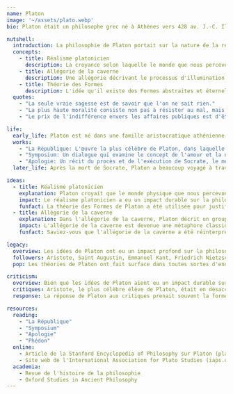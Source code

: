 ```yaml
---
name: Platon
image: '~/assets/plato.webp'
bio: Platon était un philosophe grec né à Athènes vers 428 av. J.-C. Il fut l'élève de Socrate et l'une des figures les plus importantes de la philosophie occidentale. Les idées de Platon ont eu un impact profond sur la politique, l'éthique, la métaphysique et l'épistémologie.

nutshell:
  introduction: La philosophie de Platon portait sur la nature de la réalité, de la connaissance et de la société idéale. Il croyait en l'existence d'une sphère supérieure de Formes ou d'Idées abstraites, qui sont les essences vraies et éternelles des choses.
  concepts:
    - title: Réalisme platonicien
      description: La croyance selon laquelle le monde que nous percevons à travers nos sens n'est qu'une imitation du véritable monde éternel des Formes.
    - title: Allégorie de la caverne
      description: Une allégorie décrivant le processus d'illumination, où le prisonnier est libéré de la caverne et parvient à comprendre la vraie nature de la réalité.
    - title: Théorie des Formes
      description: L'idée qu'il existe des Formes abstraites et éternelles qui servent de réalité ultime sous-jacente au monde physique.
  quotes:
    - "La seule vraie sagesse est de savoir que l'on ne sait rien."
    - "La plus haute moralité consiste non pas à résister au mal, mais à vaincre le mal par le bien."
    - "Le prix de l'indifférence envers les affaires publiques est d'être gouverné par des hommes mauvais."

life:
  early_life: Platon est né dans une famille aristocratique athénienne. Son père, Ariston, aurait descendu des premiers rois d'Athènes. Platon a grandi à l'époque de Périclès, une période de grande prospérité politique et culturelle à Athènes.
  works:
    - "La République: L'œuvre la plus célèbre de Platon, dans laquelle il explore la nature de la justice et de la société idéale."
    - "Symposium: Un dialogue qui examine le concept de l'amour et la nature de la beauté."
    - "Apologie: Un récit du procès et de l'exécution de Socrate, le mentor de Platon."
  later_life: Après la mort de Socrate, Platon a beaucoup voyagé à travers la Méditerranée, y compris des visites en Égypte et en Italie. Il est finalement revenu à Athènes, où il a fondé l'Académie, l'une des premières institutions d'enseignement supérieur au monde occidental.

ideas:
  - title: Réalisme platonicien
    explanation: Platon croyait que le monde physique que nous percevons à travers nos sens n'était qu'une imitation du véritable monde éternel des Formes. Cela signifie que tout ce que nous voyons, entendons, touchons, goûtons et sentons n'est qu'une copie d'une forme abstraite parfaite. Par exemple, il existe une Forme de Beauté, une Forme de Bonté, une Forme de Justice, et ainsi de suite.
    impact: Le réalisme platonicien a eu un impact durable sur la philosophie occidentale, influençant des penseurs tels qu'Aristote et Saint Augustin. Il a également posé les bases du développement de la théologie chrétienne et de la notion d'un créateur divin.
    funfact: La théorie des Formes de Platon a été utilisée pour justifier toutes sortes d'idées étranges, comme l'idée qu'il existe quelque part une forme parfaite et éternelle de pizza !
  - title: Allégorie de la caverne
    explanation: Dans l'allégorie de la caverne, Platon décrit un groupe de prisonniers ayant passé toute leur vie enchaînés à l'intérieur d'une sombre caverne, incapables de voir autre chose que des ombres projetées sur le mur devant eux. L'un des prisonniers parvient à s'échapper et découvre le monde extérieur pour la première fois, réalisant que les ombres n'étaient que des imitations de la vraie réalité.
    impact: L'allégorie de la caverne est devenue une métaphore classique pour le voyage vers l'illumination et la quête de connaissance. Elle a inspiré d'innombrables artistes, écrivains et philosophes tout au long de l'histoire.
    funfact: Saviez-vous que l'allégorie de la caverne a été réinterprétée de nombreuses manières différentes ? Certains la voient comme un symbole d'éveil spirituel, tandis que d'autres l'interprètent comme un commentaire sur les dangers de la dépendance à la technologie !

legacy:
  overview: Les idées de Platon ont eu un impact profond sur la philosophie occidentale, façonnant notre façon de penser l'éthique, la politique et la métaphysique. Ses théories continuent d'être étudiées et débattues par les chercheurs d'aujourd'hui.
  followers: Aristote, Saint Augustin, Emmanuel Kant, Friedrich Nietzsche et Martin Heidegger ne sont que quelques-uns des nombreux philosophes qui ont été influencés par les idées de Platon.
  pop: Les théories de Platon ont fait surface dans toutes sortes d'endroits inattendus, des romans de science-fiction comme "Matrix" aux émissions de télévision comme "Rick et Morty". Même Beyoncé a été connue pour faire référence au "Symposium" de Platon dans ses paroles de chansons !

criticism:
  overview: Bien que les idées de Platon aient eu un impact durable sur la philosophie occidentale, elles n'ont pas échappé aux critiques. De nombreux critiques soutiennent que ses théories sont trop abstraites et déconnectées du monde réel. D'autres l'accusent de promouvoir une forme dangereuse d'élitisme.
  critiques: Aristote, le plus célèbre élève de Platon, était en désaccord avec la théorie des Formes de son professeur, arguant que le monde que nous percevons à travers nos sens est réel et connaissable. D'autres critiques, comme Karl Popper, ont accusé Platon de soutenir le totalitarisme et de réprimer la liberté individuelle.
  response: La réponse de Platon aux critiques prenait souvent la forme de dialogues et d'écrits ultérieurs, dans lesquels il affinait et défendait ses idées contre ses opposants. Dans ses œuvres ultérieures, il a commencé à souligner l'importance du caractère moral individuel et du rôle de l'éducation dans la création d'une société juste.

resources:
  reading:
    - "La République"
    - "Symposium"
    - "Apologie"
    - "Phédon"
  online:
    - Article de la Stanford Encyclopedia of Philosophy sur Platon (plato.stanford.edu)
    - Site web de l'International Association for Plato Studies (iaps.org)
  academia:
    - Revue de l'histoire de la philosophie
    - Oxford Studies in Ancient Philosophy
---
```

